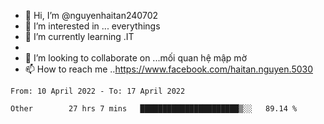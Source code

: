 - 👋 Hi, I’m @nguyenhaitan240702
- 👀 I’m interested in ... everythings
- 🌱 I’m currently learning .IT
- 
- 💞️ I’m looking to collaborate on ...mối quan hệ mập mờ
- 📫 How to reach me ..https://www.facebook.com/haitan.nguyen.5030
<!---
nguyenhaitan240702/nguyenhaitan240702 is a ✨ special ✨ repository because its `README.md` (this file) appears on your GitHub profile.
You can click the Preview link to take a look at your changes.
--->
<!--START_SECTION:waka-->

```text
From: 10 April 2022 - To: 17 April 2022

Other        27 hrs 7 mins   ██████████████████████▒░░   89.14 %
```

<!--END_SECTION:waka-->
